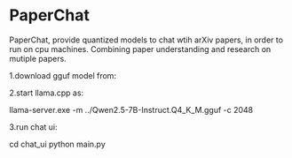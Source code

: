 # PaperChat
PaperChat, provide quantized models to chat wtih arXiv papers, in order to run on cpu machines. Combining paper understanding and research on mutiple papers.


1.download gguf model from: 


2.start llama.cpp as:

llama-server.exe -m ../Qwen2.5-7B-Instruct.Q4_K_M.gguf -c 2048


3.run chat ui:

cd chat_ui
python main.py
